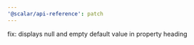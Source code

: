 ```yaml
---
'@scalar/api-reference': patch
---
```


fix: displays null and empty default value in property heading

